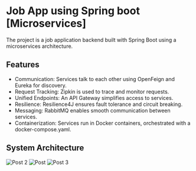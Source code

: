 
# Job App using Spring boot [Microservices]

The project is a job application backend built with Spring Boot using a microservices architecture.


## Features

- Communication: Services talk to each other using OpenFeign and Eureka for discovery.
- Request Tracking: Zipkin is used to trace and monitor requests.
- Unified Endpoints: An API Gateway simplifies access to services.
- Resilience: Resilience4J ensures fault tolerance and circuit breaking.
- Messaging: RabbitMQ enables smooth communication between services.
- Containerization: Services run in Docker containers, orchestrated with a docker-compose.yaml.



## System Architecture

![Post 2](https://github.com/user-attachments/assets/cfeaeee4-2e3e-4588-bab8-bbe6d0d4fd94)
![Post](https://github.com/user-attachments/assets/20ff87c4-e537-49ee-abf0-582def0afb46)
![Post 3](https://github.com/user-attachments/assets/71bef6ba-90c6-46ab-b6aa-ec055ab61524)

